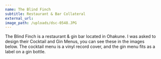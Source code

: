 ```yaml
---
name: The Blind Finch
subtitle: Restaurant & Bar Collateral
external_url:
image_path: /uploads/dsc-0548.JPG
---
```


The Blind Finch is a restaurant & gin bar located in Ohakune. I was asked to design their Cocktail and Gin Menus, you can see these in the images below. The cocktail menu is a vinyl record cover, and the gin menu fits as a label on a gin bottle.
